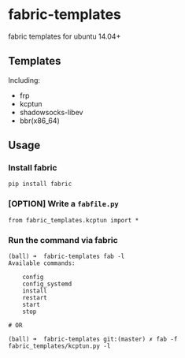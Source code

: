 # fabric-templates

fabric templates for ubuntu 14.04+

## Templates

Including:

* frp
* kcptun
* shadowsocks-libev
* bbr(x86_64)

## Usage

### Install fabric 

```
pip install fabric
```

### [OPTION] Write a `fabfile.py`

```
from fabric_templates.kcptun import *
```

### Run the command via fabric
```
(ball) ➜  fabric-templates fab -l
Available commands:

    config
    config_systemd
    install
    restart
    start
    stop

# OR

(ball) ➜  fabric-templates git:(master) ✗ fab -f fabric_templates/kcptun.py -l
```


